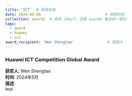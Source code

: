 ```yaml
---
title: 'ICT'  # 获奖名称
date: 2024-05-05                             # 获奖时间
collection: awards  # 告诉 Jekyll 这是 awards 集合的一部分
tags:
  - award
  - huawei
  - ict
award_recipient: 'Wen Shengtao'               # 获奖人
---
```


### Huawei ICT Competition Global Award

**获奖人**: Wen Shengtao  
**时间**: 2024年5月  
**描述**:  
test

